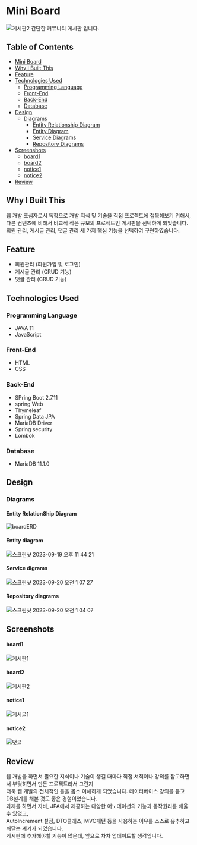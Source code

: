 # Mini Board
![게시판2](https://github.com/spew11/Board/assets/95565246/79d2f177-c8b7-4a15-8982-f5b4667a212e)
간단한 커뮤니티 게시판 입니다.

## Table of Contents
- [Mini Board](#mini-board)
- [Why I Built This](#why-i-built-this)
- [Feature](#feature)
- [Technologies Used](#technologies-used)
  - [Programming Language](#programming-language)
  - [Front-End](#front-end)
  - [Back-End](#back-end)
  - [Database](#database)
- [Design](#design)
  - [Diagrams](#diagrams)
    - [Entity Relationship Diagram](#entity-relationship-diagram)
    - [Entity Diagram](#entity-diagram)
    - [Service Diagrams](#service-diagrams)
    - [Repository Diagrams](#repository-diagrams)
- [Screenshots](#screenshots)
  - [board1](#board1)
  - [board2](#board2)
  - [notice1](#notice1)
  - [notice2](#notice2)
- [Review](#review)

## Why I Built This
웹 개발 초심자로서 독학으로 개발 지식 및 기술을 직접 프로젝트에 접목해보기 위해서,  
다른 컨텐츠에 비해서 비교적 작은 규모의 프로젝트인 게시판을 선택하게 되었습니다.  
회원 관리, 게시글 관리, 댓글 관리 세 가지 핵심 기능을 선택하여 구현하였습니다.

## Feature
- 회원관리 (회원가입 및 로그인)
- 게시글 관리 (CRUD 기능)
- 댓글 관리 (CRUD 기능)

## Technologies Used
### Programming Language
- JAVA 11
- JavaScript
### Front-End
- HTML
- CSS
### Back-End
- SPring Boot 2.7.11
- spring Web
- Thymeleaf
- Spring Data JPA
- MariaDB Driver
- Spring security
- Lombok
### Database
- MariaDB 11.1.0
## Design
### Diagrams
#### Entity RelationShip Diagram
![boardERD](https://github.com/spew11/Board/assets/95565246/ec1dd78e-9dde-409e-8776-4710c910ef03)
#### Entity diagram
![스크린샷 2023-09-19 오후 11 44 21](https://github.com/spew11/Board/assets/95565246/eb76b7a1-ad2a-4789-bbc5-ed8f41c3aae2)
#### Service digrams
![스크린샷 2023-09-20 오전 1 07 27](https://github.com/spew11/Board/assets/95565246/1a088e75-e8b4-45e0-a212-c49207dd44c9)
#### Repository diagrams
![스크린샷 2023-09-20 오전 1 04 07](https://github.com/spew11/Board/assets/95565246/968c89db-b3a1-42c3-a40a-d805756812c5)
## Screenshots
#### board1
![게시판1](https://github.com/spew11/Board/assets/95565246/246b7248-1703-4661-9e50-7de29c52a469)
#### board2
![게시판2](https://github.com/spew11/Board/assets/95565246/216abe1c-9e4e-4d68-8de4-2b149382e4b1)
#### notice1
![게시글1](https://github.com/spew11/Board/assets/95565246/d60eb445-ca12-46fd-8dab-486e18d50fa5)
#### notice2
![댓글](https://github.com/spew11/Board/assets/95565246/d1299eb7-780a-4e0d-bc27-a0c74dc94a48)

## Review
웹 개발을 하면서 필요한 지식이나 기술이 생길 때마다 직접 서적이나 강의를 참고하면서 부딪히면서 만든 프로젝트라서 그런지   
더욱 웹 개발의 전체적인 틀을 몸소 이해하게 되었습니다. 데이터베이스 강의를 듣고 DB설계를 해본 것도 좋은 경험이었습니다.  
과제를 하면서 자바, JPA에서 제공하는 다양한 어노테이션의 기능과 동작원리를 배울 수 있었고,  
AutoIncrement 설정, DTO클래스, MVC패턴 등을 사용하는 이유를 스스로 유추하고 깨닫는 계기가 되었습니다.  
게시판에 추가해야할 기능이 많은데, 앞으로 차차 업데이트할 생각입니다.
